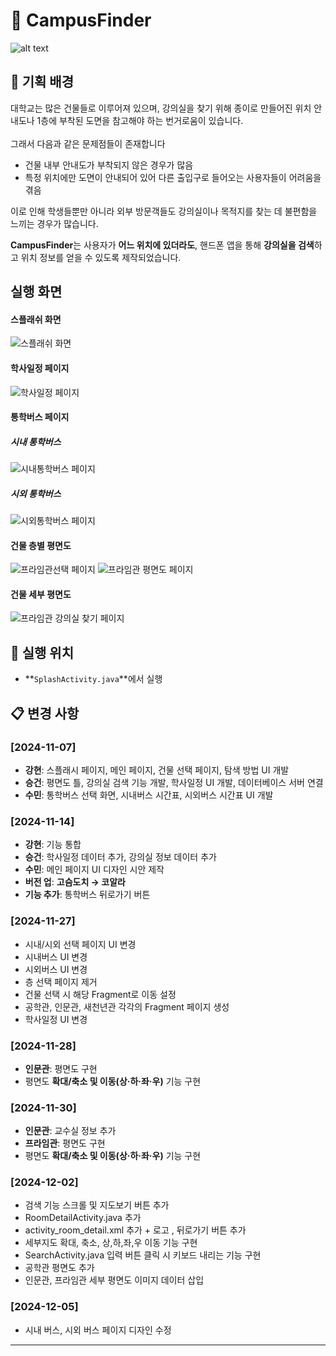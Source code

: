 # 🏫 **CampusFinder**
![alt text](img/CampusFinderLogo.png)

## **📌 기획 배경**  
대학교는 많은 건물들로 이루어져 있으며, 강의실을 찾기 위해 종이로 만들어진 위치 안내도나 1층에 부착된 도면을 참고해야 하는 번거로움이 있습니다.<br>  
그래서 다음과 같은 문제점들이 존재합니다  
- 건물 내부 안내도가 부착되지 않은 경우가 많음  
- 특정 위치에만 도면이 안내되어 있어 다른 출입구로 들어오는 사용자들이 어려움을 겪음  

이로 인해 학생들뿐만 아니라 외부 방문객들도 강의실이나 목적지를 찾는 데 불편함을 느끼는 경우가 많습니다.  

**CampusFinder**는 사용자가 **어느 위치에 있더라도**, 핸드폰 앱을 통해 **강의실을 검색**하고 위치 정보를 얻을 수 있도록 제작되었습니다.

## **실행 화면**

#### 스플래쉬 화면
![스플래쉬 화면](img/splash.gif)

#### 학사일정 페이지
![학사일정 페이지](img/academicCalendar.gif)

#### 통학버스 페이지

##### 시내 통학버스
![시내통학버스 페이지](img/bus.gif)

##### 시외 통학버스
![시외통학버스 페이지](img/outbus.gif)

#### 건물 층별 평면도
![프라임관선택 페이지](img/primeSelect.gif)
![프라임관 평면도 페이지](img/prime.gif)

#### 건물 세부 평면도
![프라임관 강의실 찾기 페이지](img/findClassroom.gif)




## **📂 실행 위치**  
- **`SplashActivity.java`**에서 실행  



## **📋 변경 사항**  

### **[2024-11-07]**  
- **강현**:  스플래시 페이지, 메인 페이지, 건물 선택 페이지, 탐색 방법 UI 개발  
- **승건**:   평면도 틀, 강의실 검색 기능 개발, 학사일정 UI 개발, 데이터베이스 서버 연결  
- **수민**:   통학버스 선택 화면, 시내버스 시간표, 시외버스 시간표 UI 개발  

### **[2024-11-14]**  
- **강현**: 기능 통합  
- **승건**: 학사일정 데이터 추가, 강의실 정보 데이터 추가  
- **수민**: 메인 페이지 UI 디자인 시안 제작  
- **버전 업**: **고슴도치 → 코알라**  
- **기능 추가**: 통학버스 뒤로가기 버튼  

### **[2024-11-27]**  
- 시내/시외 선택 페이지 UI 변경  
- 시내버스 UI 변경  
- 시외버스 UI 변경  
- 층 선택 페이지 제거  
- 건물 선택 시 해당 Fragment로 이동 설정  
- 공학관, 인문관, 새천년관 각각의 Fragment 페이지 생성  
- 학사일정 UI 변경  

### **[2024-11-28]**  
- **인문관**: 평면도 구현  
- 평면도 **확대/축소 및 이동(상·하·좌·우)** 기능 구현  

### **[2024-11-30]**  
- **인문관**: 교수실 정보 추가  
- **프라임관**: 평면도 구현  
- 평면도 **확대/축소 및 이동(상·하·좌·우)** 기능 구현

### **[2024-12-02]**  
- 검색 기능 스크롤 및 지도보기 버튼 추가
- RoomDetailActivity.java 추가
- activity_room_detail.xml 추가 + 로고 , 뒤로가기 버튼 추가
- 세부지도 확대, 축소, 상,하,좌,우 이동 기능 구현
- SearchActivity.java 입력 버튼 클릭 시 키보드 내리는 기능 구현
- 공학관 평면도 추가
- 인문관, 프라임관 세부 평면도 이미지 데이터 삽입

### **[2024-12-05]**  
- 시내 버스, 시외 버스 페이지 디자인 수정

---  
